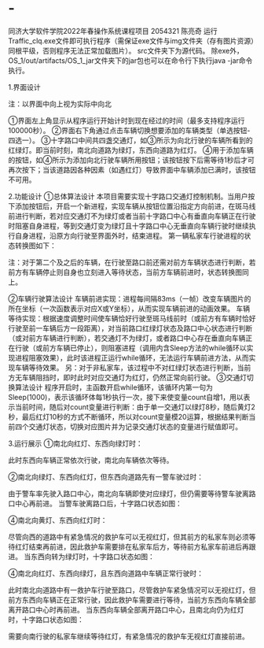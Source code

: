 # -
同济大学软件学院2022年春操作系统课程项目
2054321 陈亮奇
运行Traffic_clq.exe文件即可执行程序（需保证exe文件与img文件夹（存有图片资源）同根平级，否则程序无法正常加载图片）。
src文件夹下为源代码。
除exe外，OS_1/out/artifacts/OS_1_jar文件夹下的jar包也可以在命令行下执行java -jar命令执行。


1.界面设计

注：以界面中向上视为实际中向北

①界面左上角显示从程序运行开始计时到现在经过的时间（最多支持程序运行100000秒）。
②界面右下角通过点击车辆切换想要添加的车辆类型（单选按钮-四选一）。
③十字路口中间共四盏交通灯，如③所示为向北行驶的车辆所看到的红绿灯。即当前时刻，南北向道路为绿灯，东西向道路为红灯。
④用于添加车辆的按钮，如④所示为添加向北行驶车辆所用按钮；该按钮按下后需等待1秒后才可再次按下；当该道路因各种因素（如遇红灯）导致界面中车辆添加已满时，该按钮不可用。

2.功能设计
①总体算法设计
本项目需要实现十字路口交通灯控制机制。当用户按下添加按钮后，开启一个新进程，实现车辆从按钮位置沿指定方向前进，在斑马线前进行判断，若对应交通灯不为绿灯或者当前十字路口中心有垂直向车辆正在行驶时阻塞自身进程，等到交通灯变为绿灯且十字路口中心无垂直向车辆行驶时继续执行自身进程，沿原方向行驶至界面外时，结束进程。
第一辆私家车行驶进程的状态转换图如下：

注：对于第二个及之后的车辆，在行驶至路口前还需对前方车辆状态进行判断，若前方有车辆停止则自身也立刻进入等待状态，当前方车辆前进时，状态转换图同上。

②车辆行驶算法设计
车辆前进实现：进程每间隔83ms（一帧）改变车辆图片的所在坐标（一次函数表示对应X或Y坐标），从而实现车辆前进的动画效果。
车辆等待实现：根据速度调整时间使车辆恰好行驶至斑马线前时（或前方有车辆时恰好行驶至前一车辆后方一段距离），对当前路口红绿灯状态及路口中心状态进行判断（或对前方车辆进行判断），若交通灯不为绿灯，或者路口中心存在垂直向车辆正在行驶（或前方车辆已停止），则阻塞进程（调用内含Sleep方法的while循环以实现进程阻塞效果），此时该进程正运行while循环，无法运行车辆前进方法，从而实现车辆等待效果。
另：对于非私家车，该过程中不对红绿灯状态进行判断，当前方无车辆阻挡时，即时此时对应交通灯为红灯，仍然正常向前行驶。
③交通灯切换算法设计
程序开启时，主函数开启while循环，该循环内第一句为Sleep(1000)，表示该循环体每1秒执行一次，接下来使变量count自增1，用以表示当前时间，随后对count变量进行判断：由于单一交通灯以绿灯8秒，随后黄灯2秒，最后红灯10秒的方式不断循环，所以对count变量模20运算，根据结果判断当前四个交通灯状态，切换对应图片并为记录交通灯状态的变量进行赋值即可。

3.运行展示
①南北向红灯、东西向绿灯时：

此时东西向车辆正常依次行驶，南北向车辆依次等待。

②南北向绿灯、东西向红灯，但东西向道路先有一警车驶过时：

由于警车率先驶入路口中心，南北向车辆即使对应绿灯，但仍需要等待警车驶离路口中心再前进。
当警车驶离路口后，十字路口状态如图：

④南北向黄灯、东西向红灯时：

尽管向西的道路中有紧急情况的救护车可以无视红灯，但其前方的私家车则必须等待红灯结束再前进，因此救护车需要排在私家车后方，等待前方私家车前进后再跟进。
当东西向转为绿灯时，十字路口状态如图：

④南北向红灯、东西向绿灯，且东西向道路中车辆正常行驶时：

此时南北向道路中有一救护车行驶至路口，尽管救护车紧急情况可以无视红灯，但前方东西向车辆正在正常行驶，因此救护车需要进行等待，当前方东西向车辆全部离开路口中心时再前进。
当东西向车辆全部离开路口中心，且南北向仍为红灯时，十字路口状态如图：

需要向南行驶的私家车继续等待红灯，有紧急情况的救护车无视红灯直接前进。


